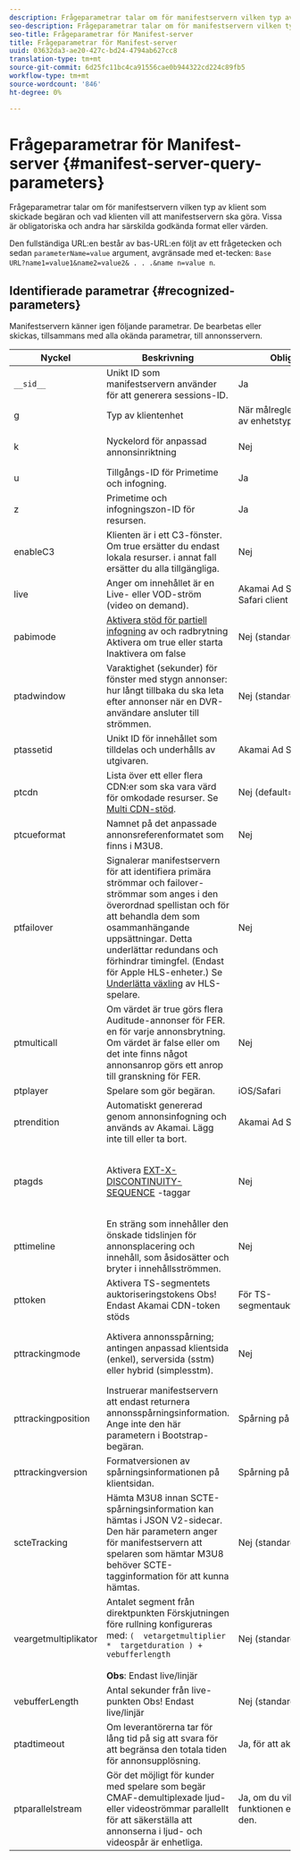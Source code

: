 ```yaml
---
description: Frågeparametrar talar om för manifestservern vilken typ av klient som skickade begäran och vad klienten vill att manifestservern ska göra. Vissa är obligatoriska och andra har särskilda godkända format eller värden.
seo-description: Frågeparametrar talar om för manifestservern vilken typ av klient som skickade begäran och vad klienten vill att manifestservern ska göra. Vissa är obligatoriska och andra har särskilda godkända format eller värden.
seo-title: Frågeparametrar för Manifest-server
title: Frågeparametrar för Manifest-server
uuid: 03632da3-ae20-427c-bd24-4794ab627cc8
translation-type: tm+mt
source-git-commit: 6d25fc11bc4ca91556cae0b944322cd224c89fb5
workflow-type: tm+mt
source-wordcount: '846'
ht-degree: 0%

---
```



# Frågeparametrar för Manifest-server {#manifest-server-query-parameters}

Frågeparametrar talar om för manifestservern vilken typ av klient som skickade begäran och vad klienten vill att manifestservern ska göra. Vissa är obligatoriska och andra har särskilda godkända format eller värden.

Den fullständiga URL:en består av bas-URL:en följt av ett frågetecken och sedan `parameterName=value` argument, avgränsade med et-tecken: `Base URL?name1=value1&name2=value2& . . .&name n=value n`.

## Identifierade parametrar {#recognized-parameters}

Manifestservern känner igen följande parametrar. De bearbetas eller skickas, tillsammans med alla okända parametrar, till annonsservern.

| Nyckel | Beskrivning | Obligatoriskt | Giltiga värden |
|--- |--- |--- |--- |
| `__sid__` | Unikt ID som manifestservern använder för att generera sessions-ID. | Ja | Alfanumerisk |
| g | Typ av klientenhet | När målregler är beroende av enhetstyp | Se listan under [Klienttyper](https://adobeprimetime.zendesk.com) (kräver Zendesk-åtkomst) |
| k | Nyckelord för anpassad annonsinriktning | Nej | URL-säker sträng i formatet nyckel1=värde1;nyckel2=värde2;. . . |
| u | Tillgångs-ID för Primetime och infogning. | Ja | MD5 Hash-värde |
| z | Primetime och infogningszon-ID för resursen. | Ja | Heltal |
| enableC3 | Klienten är i ett C3-fönster. Om true ersätter du endast lokala resurser. i annat fall ersätter du alla tillgängliga. | Nej | Boolean |
| live | Anger om innehållet är en Live- eller VOD-ström (video on demand). | Akamai Ad Scaler eller iOS Safari client | Boolean |
| pabimode | [Aktivera stöd för partiell infogning](../../msapi-topics/ms-insert-ads/partial-ad-break-insetion.md) av och radbrytning Aktivera om true eller starta Inaktivera om false | Nej (standard är inaktiverat) | start, true eller false |
| ptadwindow | Varaktighet (sekunder) för fönster med stygn annonser: hur långt tillbaka du ska leta efter annonser när en DVR-användare ansluter till strömmen. | Nej (standard = 1800) | 0 till 1800 |
| ptassetid | Unikt ID för innehållet som tilldelas och underhålls av utgivaren. | Akamai Ad Scaler | URL-säker sträng |
| ptcdn | Lista över ett eller flera CDN:er som ska vara värd för omkodade resurser. Se [Multi CDN-stöd](../../creative-repackaging-service/multi-cdn-supportt.md). | Nej (default=Akamai) | Exempel: Akamai, Level3, Limelight, Comcast |
| ptcueformat | Namnet på det anpassade annonsreferenformatet som finns i M3U8. | Nej | DPISimple, DPIScte35, Elemental, NBC, NFL eller Turner |
| ptfailover | Signalerar manifestservern för att identifiera primära strömmar och failover-strömmar som anges i den överordnad spellistan och för att behandla dem som osammanhängande uppsättningar. Detta underlättar redundans och förhindrar timingfel. (Endast för Apple HLS-enheter.) Se [Underlätta växling](../../msapi-topics/ms-insert-ads/hls-switching-to-failover.md) av HLS-spelare. | Nej | true |
| ptmulticall | Om värdet är true görs flera Auditude-annonser för FER. en för varje annonsbrytning.  Om värdet är false eller om det inte finns något annonsanrop görs ett anrop till granskning för FER. | Nej | Boolean Note:  Följande krav: <ul><li>ptcueformat-parametern måste anges till nbc</li><li>parametern pttimeline ignoreras.</li></ul> |
| ptplayer | Spelare som gör begäran. | iOS/Safari | ios-mobileweb |
| ptrendition | Automatiskt genererad genom annonsinfogning och används av Akamai. Lägg inte till eller ta bort. | Akamai Ad Scaler |  |
| ptagds | Aktivera [EXT-X-DISCONTINUITY-SEQUENCE](https://tools.ietf.org/html/draft-pantos-http-live-streaming-19#section-4.3.3.3) -taggar | Nej | true - manifestservern innehåller en sekvenstagg före innehållet i varje m3u8-fil som skickas. om parametern inte finns eller inte är true, innehåller manifestservern ingen sekvenstagg. |
| pttimeline | En sträng som innehåller den önskade tidslinjen för annonsplacering och innehåll, som åsidosätter och bryter i innehållsströmmen. | Nej | VOD-tidslinje (se [VOD-tidslinjeformat](../../msapi-topics/ms-changes-vod-timeline/ms-api-timeline-format.md)) |
| pttoken | Aktivera TS-segmentets auktoriseringstokens Obs!  Endast Akamai CDN-token stöds | För TS-segmentauktoriseringstoken | Boolean |
| pttrackingmode | Aktivera annonsspårning; antingen anpassad klientsida (enkel), serversida (sstm) eller hybrid (simplesstm). | Nej | enkel, sstm eller simplesstm Note:  Om den här parametern inte ingår, matas #EX-X-MARKER in i manifestet. Se [EXT-X-MARKER-direktivet](../../msapi-topics/ms-at-effectiveness/ms-api-playlists.md). |
| pttrackingposition | Instruerar manifestservern att endast returnera annonsspårningsinformation. Ange inte den här parametern i Bootstrap-begäran. | Spårning på klientsidan | Alfanumerisk anteckning:  Manifestservern ignorerar alla skickade värden. Om du skickar en null-sträng eller tom sträng returnerar manifestservern M3U8 i stället för spårningsinformation. |
| pttrackingversion | Formatversionen av spårningsinformationen på klientsidan. | Spårning på klientsidan | v1, v2, v3 eller vmap |
| scteTracking | Hämta M3U8 innan SCTE-spårningsinformation kan hämtas i JSON V2-sidecar.  <br/>Den här parametern anger för manifestservern att spelaren som hämtar M3U8 behöver SCTE-tagginformation för att kunna hämtas. | Nej (standard:  false ) | true eller false Note:  SCTE-35-data returneras i JSON-sidecar med följande kombination av frågeparametervärden: <ul><li>`ptcueformat=turner | elemental | nfl | DPIScte35` </li><li>pttrackingversion=v2 </li><li>scteTracking=true</li></ul> |
| veargetmultiplikator | Antalet segment från direktpunkten Förskjutningen före rullning konfigureras med:   `(  vetargetmultiplier  *  targetduration ) +  vebufferlength`  <br/><br/>**Obs**:  Endast live/linjär | Nej (standard:  3.0 ) | Float |
| vebufferLength | Antal sekunder från live-punkten Obs!  Endast live/linjär | Nej (standard:  3.0 ) | Float |
| ptadtimeout | Om leverantörerna tar för lång tid på sig att svara för att begränsa den totala tiden för annonsupplösning. | Ja, för att aktivera | värde i millisekunder |
| ptparallelstream | Gör det möjligt för kunder med spelare som begär CMAF-demultiplexade ljud- eller videoströmmar parallellt för att säkerställa att annonserna i ljud- och videospår är enhetliga. | Ja, om du vill aktivera funktionen eller utelämna den. | true |
